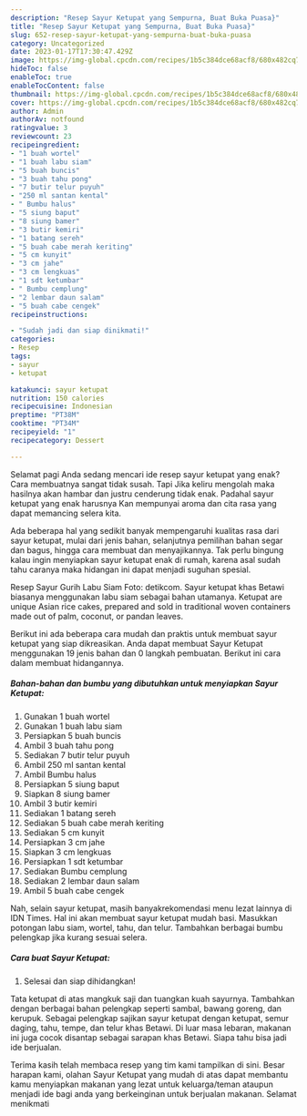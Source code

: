 ```yaml
---
description: "Resep Sayur Ketupat yang Sempurna, Buat Buka Puasa}"
title: "Resep Sayur Ketupat yang Sempurna, Buat Buka Puasa}"
slug: 652-resep-sayur-ketupat-yang-sempurna-buat-buka-puasa
category: Uncategorized
date: 2023-01-17T17:30:47.429Z
image: https://img-global.cpcdn.com/recipes/1b5c384dce68acf8/680x482cq70/sayur-ketupat-foto-resep-utama.jpg
hideToc: false
enableToc: true
enableTocContent: false
thumbnail: https://img-global.cpcdn.com/recipes/1b5c384dce68acf8/680x482cq70/sayur-ketupat-foto-resep-utama.jpg
cover: https://img-global.cpcdn.com/recipes/1b5c384dce68acf8/680x482cq70/sayur-ketupat-foto-resep-utama.jpg
author: Admin
authorAv: notfound
ratingvalue: 3
reviewcount: 23
recipeingredient:
- "1 buah wortel"
- "1 buah labu siam"
- "5 buah buncis"
- "3 buah tahu pong"
- "7 butir telur puyuh"
- "250 ml santan kental"
- " Bumbu halus"
- "5 siung baput"
- "8 siung bamer"
- "3 butir kemiri"
- "1 batang sereh"
- "5 buah cabe merah keriting"
- "5 cm kunyit"
- "3 cm jahe"
- "3 cm lengkuas"
- "1 sdt ketumbar"
- " Bumbu cemplung"
- "2 lembar daun salam"
- "5 buah cabe cengek"
recipeinstructions:

- "Sudah jadi dan siap dinikmati!"
categories:
- Resep
tags:
- sayur
- ketupat

katakunci: sayur ketupat 
nutrition: 150 calories
recipecuisine: Indonesian
preptime: "PT38M"
cooktime: "PT34M"
recipeyield: "1"
recipecategory: Dessert

---
```



Selamat pagi Anda sedang mencari ide resep sayur ketupat yang enak? Cara membuatnya sangat tidak susah. Tapi Jika keliru mengolah maka hasilnya akan hambar dan justru cenderung tidak enak. Padahal sayur ketupat yang enak harusnya Kan mempunyai aroma dan cita rasa yang dapat memancing selera kita.


Ada beberapa hal yang sedikit banyak mempengaruhi kualitas rasa dari sayur ketupat, mulai dari jenis bahan, selanjutnya pemilihan bahan segar dan bagus, hingga cara membuat dan menyajikannya. Tak perlu bingung kalau ingin menyiapkan sayur ketupat enak di rumah, karena asal sudah tahu caranya maka hidangan ini dapat menjadi suguhan spesial.

Resep Sayur Gurih Labu Siam Foto: detikcom. Sayur ketupat khas Betawi biasanya menggunakan labu siam sebagai bahan utamanya. Ketupat are unique Asian rice cakes, prepared and sold in traditional woven containers made out of palm, coconut, or pandan leaves.


Berikut ini ada beberapa cara mudah dan praktis untuk membuat sayur ketupat yang siap dikreasikan. Anda dapat membuat Sayur Ketupat menggunakan 19 jenis bahan dan 0 langkah pembuatan. Berikut ini cara dalam membuat hidangannya.

<!--inarticleads1-->

##### Bahan-bahan dan bumbu yang dibutuhkan untuk menyiapkan Sayur Ketupat:

1. Gunakan 1 buah wortel
1. Gunakan 1 buah labu siam
1. Persiapkan 5 buah buncis
1. Ambil 3 buah tahu pong
1. Sediakan 7 butir telur puyuh
1. Ambil 250 ml santan kental
1. Ambil  Bumbu halus
1. Persiapkan 5 siung baput
1. Siapkan 8 siung bamer
1. Ambil 3 butir kemiri
1. Sediakan 1 batang sereh
1. Sediakan 5 buah cabe merah keriting
1. Sediakan 5 cm kunyit
1. Persiapkan 3 cm jahe
1. Siapkan 3 cm lengkuas
1. Persiapkan 1 sdt ketumbar
1. Sediakan  Bumbu cemplung
1. Sediakan 2 lembar daun salam
1. Ambil 5 buah cabe cengek


Nah, selain sayur ketupat, masih banyakrekomendasi menu lezat lainnya di IDN Times. Hal ini akan membuat sayur ketupat mudah basi. Masukkan potongan labu siam, wortel, tahu, dan telur. Tambahkan berbagai bumbu pelengkap jika kurang sesuai selera. 

<!--inarticleads2-->

##### Cara buat Sayur Ketupat:


1. Selesai dan siap dihidangkan!

Tata ketupat di atas mangkuk saji dan tuangkan kuah sayurnya. Tambahkan dengan berbagai bahan pelengkap seperti sambal, bawang goreng, dan kerupuk. Sebagai pelengkap sajikan sayur ketupat dengan ketupat, semur daging, tahu, tempe, dan telur khas Betawi. Di luar masa lebaran, makanan ini juga cocok disantap sebagai sarapan khas Betawi. Siapa tahu bisa jadi ide berjualan. 

Terima kasih telah membaca resep yang tim kami tampilkan di sini. Besar harapan kami, olahan Sayur Ketupat yang mudah di atas dapat membantu kamu menyiapkan makanan yang lezat untuk keluarga/teman ataupun menjadi ide bagi anda yang berkeinginan untuk berjualan makanan. Selamat menikmati
